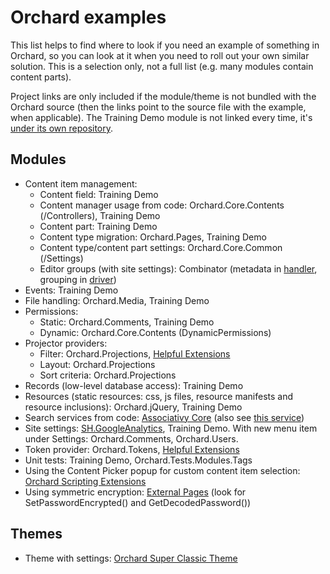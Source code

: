 # Orchard examples



This list helps to find where to look if you need an example of something in Orchard, so you can look at it when you need to roll out your own similar solution. This is a selection only, not a full list (e.g. many modules contain content parts).

Project links are only included if the module/theme is not bundled with the Orchard source (then the links point to the source file with the example, when applicable). The Training Demo module is not linked every time, it's [under its own repository](https://orchardtrainingdemo.codeplex.com/).


## Modules

- Content item management:
	- Content field: Training Demo
	- Content manager usage from code: Orchard.Core.Contents (/Controllers), Training Demo
	- Content part: Training Demo
	- Content type migration: Orchard.Pages, Training Demo
	- Content type/content part settings: Orchard.Core.Common (/Settings)
	- Editor groups (with site settings): Combinator (metadata in [handler](https://combinator.codeplex.com/SourceControl/latest#Handlers/CombinatorSettingsPartHandler.cs), grouping in [driver](https://combinator.codeplex.com/SourceControl/latest#Drivers/CombinatorSettingsPartDriver.cs))
- Events: Training Demo
- File handling: Orchard.Media, Training Demo
- Permissions:
	- Static: Orchard.Comments, Training Demo
	- Dynamic: Orchard.Core.Contents (DynamicPermissions)
- Projector providers:
	- Filter: Orchard.Projections, [Helpful Extensions](https://helpfulextensions.codeplex.com/SourceControl/latest#Extensions/Projections/)
	- Layout: Orchard.Projections
	- Sort criteria: Orchard.Projections
- Records (low-level database access): Training Demo
- Resources (static resources: css, js files, resource manifests and resource inclusions): Orchard.jQuery, Training Demo
- Search services from code: [Associativy Core](https://associativycore.codeplex.com/SourceControl/latest#Services/StandardNodeManager.cs) (also see [this service](https://associativycore.codeplex.com/SourceControl/latest#Services/NodeIndexingService.cs))
- Site settings: [SH.GoogleAnalytics](https://github.com/ScharfHoldings/SH.GoogleAnalytics), Training Demo. With new menu item under Settings: Orchard.Comments, Orchard.Users.
- Token provider: Orchard.Tokens, [Helpful Extensions](https://helpfulextensions.codeplex.com/SourceControl/latest#Extensions/Tokens/)
- Unit tests: Training Demo, Orchard.Tests.Modules.Tags
- Using the Content Picker popup for custom content item selection: [Orchard Scripting Extensions](https://orchardscriptingext.codeplex.com/SourceControl/latest#Views/ScriptPicker.cshtml)
- Using symmetric encryption: [External Pages](https://orchardexternalpages.codeplex.com/SourceControl/latest#Models/BitbucketRepositoryDataRecord.cs) (look for SetPasswordEncrypted() and GetDecodedPassword())


## Themes

- Theme with settings: [Orchard Super Classic Theme](https://orchardsuperclassic.codeplex.com/)